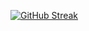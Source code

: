 [![GitHub Streak](https://streak-stats.demolab.com/?user=thewebkat&theme=burnt-neon)](https://git.io/streak-stats)
